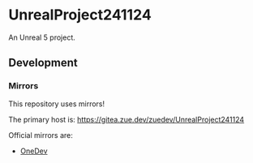# UnrealProject241124

An Unreal 5 project.

## Development

<!-- Whatever you want to say about the development of the project -->

### Mirrors

This repository uses mirrors!

The primary host is: https://gitea.zue.dev/zuedev/UnrealProject241124

Official mirrors are:

- [OneDev](https://onedev.sovereign.zue.dev/zuedev/UnrealProject241124)